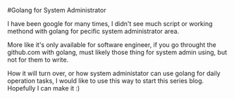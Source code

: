 #Golang for System Administrator

I have been google for many times, I didn't see much script or working methond with golang for pecific system administrator area.

More like it's only available for software engineer, if you go throught the github.com with golang, must likely those thing for system admin using, but not for them to write. 

How it will turn over, or how system administator can use golang for daily operation tasks, I would like to use this way to start this series blog. Hopefully I can make it :)